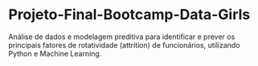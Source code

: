 # Projeto-Final-Bootcamp-Data-Girls
Análise de dados e modelagem preditiva para identificar e prever os principais fatores de rotatividade (attrition) de funcionários, utilizando Python e Machine Learning.
